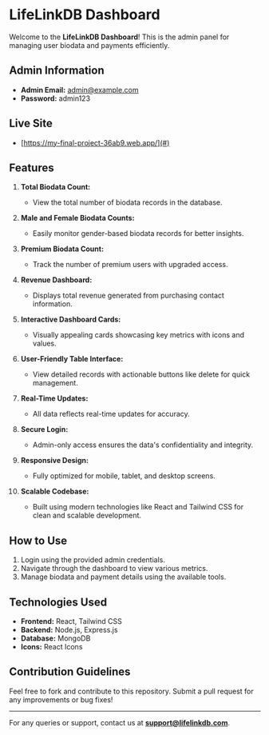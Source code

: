 # LifeLinkDB Dashboard

Welcome to the **LifeLinkDB Dashboard**! This is the admin panel for managing user biodata and payments efficiently.

## Admin Information
- **Admin Email:** admin@example.com
- **Password:** admin123

## Live Site
- [https://my-final-project-36ab9.web.app/](#) 

## Features

1. **Total Biodata Count:**
   - View the total number of biodata records in the database.

2. **Male and Female Biodata Counts:**
   - Easily monitor gender-based biodata records for better insights.

3. **Premium Biodata Count:**
   - Track the number of premium users with upgraded access.

4. **Revenue Dashboard:**
   - Displays total revenue generated from purchasing contact information.

5. **Interactive Dashboard Cards:**
   - Visually appealing cards showcasing key metrics with icons and values.

6. **User-Friendly Table Interface:**
   - View detailed records with actionable buttons like delete for quick management.

7. **Real-Time Updates:**
   - All data reflects real-time updates for accuracy.

8. **Secure Login:**
   - Admin-only access ensures the data's confidentiality and integrity.

9. **Responsive Design:**
   - Fully optimized for mobile, tablet, and desktop screens.

10. **Scalable Codebase:**
    - Built using modern technologies like React and Tailwind CSS for clean and scalable development.

## How to Use
1. Login using the provided admin credentials.
2. Navigate through the dashboard to view various metrics.
3. Manage biodata and payment details using the available tools.

## Technologies Used
- **Frontend:** React, Tailwind CSS
- **Backend:** Node.js, Express.js
- **Database:** MongoDB
- **Icons:** React Icons

## Contribution Guidelines
Feel free to fork and contribute to this repository. Submit a pull request for any improvements or bug fixes!

---
For any queries or support, contact us at **support@lifelinkdb.com**.
